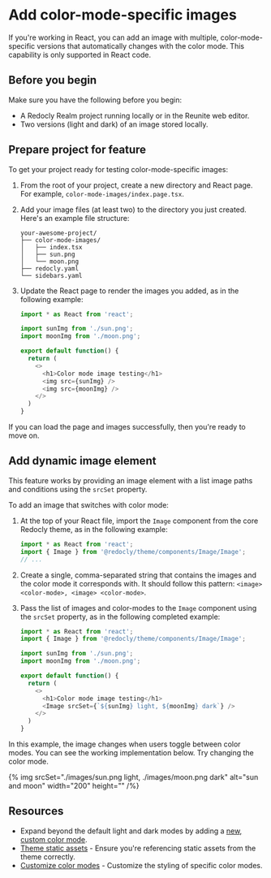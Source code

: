# Add color-mode-specific images

If you're working in React, you can add an image with multiple, color-mode-specific versions that automatically changes with the color mode. This capability is only supported in React code.

## Before you begin

Make sure you have the following before you begin:

- A Redocly Realm project running locally or in the Reunite web editor.
- Two versions (light and dark) of an image stored locally.

## Prepare project for feature

To get your project ready for testing color-mode-specific images:

1. From the root of your project, create a new directory and React page. For example, `color-mode-images/index.page.tsx`.

2. Add your image files (at least two) to the directory you just created. Here's an example file structure:
    ```treeview
    your-awesome-project/
    ├── color-mode-images/
    │   ├── index.tsx
    │   ├── sun.png
    │   └── moon.png
    ├── redocly.yaml
    └── sidebars.yaml
    ```

3. Update the React page to render the images you added, as in the following example:
    ```javascript
    import * as React from 'react';

    import sunImg from './sun.png';
    import moonImg from './moon.png';

    export default function() {
      return (
        <>
          <h1>Color mode image testing</h1>
          <img src={sunImg} />
          <img src={moonImg} />
        </>
      )
    }
    ```

If you can load the page and images successfully, then you're ready to move on.

## Add dynamic image element

This feature works by providing an image element with a list image paths and conditions using the `srcSet` property.

To add an image that switches with color mode:

1. At the top of your React file, import the `Image` component from the core Redocly theme, as in the following example:
    ```javascript
    import * as React from 'react';
    import { Image } from '@redocly/theme/components/Image/Image';
    // ...
    ```

2. Create a single, comma-separated string that contains the images and the color mode it corresponds with. It should follow this pattern: `<image> <color-mode>, <image> <color-mode>`.

3. Pass the list of images and color-modes to the `Image` component using the `srcSet` property, as in the following completed example:
    ```javascript
    import * as React from 'react';
    import { Image } from '@redocly/theme/components/Image/Image';

    import sunImg from './sun.png';
    import moonImg from './moon.png';

    export default function() {
      return (
        <>
          <h1>Color mode image testing</h1>
          <Image srcSet={`${sunImg} light, ${moonImg} dark`} />
        </>
      )
    }
    ```

In this example, the image changes when users toggle between color modes. You can see the working implementation below. Try changing the color mode.

{% img srcSet="./images/sun.png light, ./images/moon.png dark" alt="sun and moon" width="200" height="" /%}

## Resources

* Expand beyond the default light and dark modes by adding a [new, custom color mode](../branding/customize-color-modes.md#add-new-color-modes).
* [Theme static assets](./theme-static-assets.md) - Ensure you're referencing static assets from the theme correctly.
* [Customize color modes](../branding/customize-color-modes.md) - Customize the styling of specific color modes.

